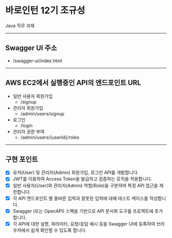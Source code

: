 # 바로인턴 12기 조규성

Java 직무 과제

---

## Swagger UI 주소

- /swagger-ui/index.html

---

## AWS EC2에서 실행중인 API의 엔드포인트 URL

- 일반 사용자 회원가입
    - /signup
- 관리자 회원가입
    - /admin/users/signup
- 로그인
    - /login
- 관리자 권한 부여
    - /admin/users/{userId}/roles

---

## 구현 포인트

- [x] 유저(User) 및 관리자(Admin) 회원가입, 로그인 API를 개발합니다.
- [x] JWT를 이용하여 Access Token을 발급하고 검증하는 로직을 적용합니다.
- [x] 일반 사용자(User)와 관리자(Admin) 역할(Role)을 구분하여 특정 API 접근을 제한합니다.
- [x] 각 API 엔드포인트 별 올바른 입력과 잘못된 입력에 대해 테스트 케이스를 작성합니다.
- [x] Swagger (또는 OpenAPI) 스펙을 기반으로 API 문서화 도구를 프로젝트에 추가합니다.
- [x] 각 API에 대한 설명, 파라미터, 요청/응답 예시 등을 Swagger UI에 등록하여 브라우저에서 쉽게 확인할 수 있도록 합니다.